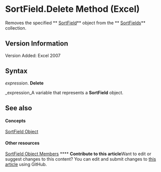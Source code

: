 
# SortField.Delete Method (Excel)

Removes the specified  ** [SortField](2becf77f-c072-2060-9baf-ebcf785c05bb.md)** object from the ** [SortFields](a9c83ea1-1cd9-1552-1f03-71bd92a2cc72.md)** collection.


## Version Information

Version Added: Excel 2007 


## Syntax

 _expression_. **Delete**

 _expression_A variable that represents a  **SortField** object.


## See also


#### Concepts


 [SortField Object](2becf77f-c072-2060-9baf-ebcf785c05bb.md)
#### Other resources


 [SortField Object Members](f690a20f-e9aa-8ac7-2389-093707269120.md)
****   **Contribute to this article**Want to edit or suggest changes to this content? You can edit and submit changes to  [this article](https://github.com/jhershey00/VBA_Excel_Test/OpenXMLCon/articles/dd48027b-d6d6-0431-4123-a005c66ab457.md) using GitHub.

